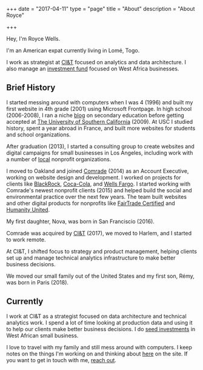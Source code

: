 
+++
date = "2017-04-11"
type = "page"
title = "About"
description = "About Royce"

+++

Hey, I'm Royce Wells. 

I'm an American expat currently living in Lomé, Togo. 

I work as strategist at [CI&T](https://ciandt.com) focused on analytics and data architecture. I also manage an [investment fund](https://volatequity.com/) focused on West Africa businesses.

<!--more-->

## Brief History

I started messing around with computers when I was 4 (1996) and built my first website in 4th grade (2001) using Microsoft Frontpage. In high school (2006-2008), I ran a niche [blog](http://wellsoneducation.wordpress.com) on secondary education before getting accepted at [The University of Southern California](https://usc.edu) (2009). At USC I studied history, spent a year abroad in France, and built more websites for students and school organizations. 

After graduation (2013), I started a consulting group to create websites and digital campaigns for small businesses in Los Angeles, including work with a number of [local](http://wisereaderstoleaders.org/) nonprofit organizations. 

I moved to Oakland and joined [Comrade](http://comradeagency.com) (2014) as an Account Executive, working on website design and development. I worked on projects for clients like [BlackRock](https://blackrock.com), [Coca-Cola](https://us.coca-cola.com/), and [Wells Fargo](https://www.wellsfargo.com/). I started working with Comrade's newest nonprofit clients (2015) and helped build the social and environmental practice over the next few years. The team built websites and other digital products for nonprofits like [FairTrade Certified](https://fairtradecertified.org) and [Humanity United](https://humanityunited.org). 

My first daughter, Nova, was born in San Franciscio (2016). 

Comrade was acquired by [CI&T](https://us.ciandt.com) (2017), we moved to Harlem, and I started to work remote.

At CI&T, I shifted focus to strategy and product management, helping clients set up and manage technical analytics infrastructure to make better business decisions.

We moved our small family out of the United States and my first son, Rémy, was born in Paris (2018).

## Currently

I work at CI&T as a strategist focused on data architecture and technical analytics work. I spend a lot of time looking at production data and using it to help our clients make better business decisions. I do [seed investments](https://voltaequity.com/) in West African small business.

I love to travel with my family and still mess around with computers. I keep notes on the things I'm working on and thinking about [here](/writing/) on the site. If you want to get in touch with me, [reach out](/contact/). 
